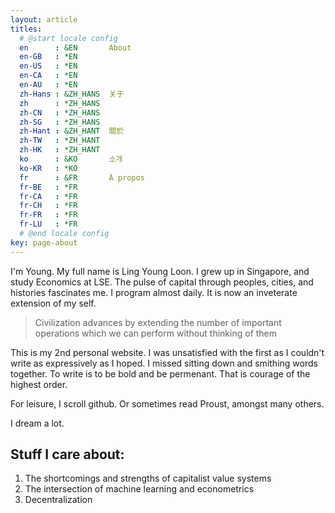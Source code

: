 ```yaml
---
layout: article
titles:
  # @start locale config
  en      : &EN       About
  en-GB   : *EN
  en-US   : *EN
  en-CA   : *EN
  en-AU   : *EN
  zh-Hans : &ZH_HANS  关于
  zh      : *ZH_HANS
  zh-CN   : *ZH_HANS
  zh-SG   : *ZH_HANS
  zh-Hant : &ZH_HANT  關於
  zh-TW   : *ZH_HANT
  zh-HK   : *ZH_HANT
  ko      : &KO       소개
  ko-KR   : *KO
  fr      : &FR       À propos
  fr-BE   : *FR
  fr-CA   : *FR
  fr-CH   : *FR
  fr-FR   : *FR
  fr-LU   : *FR
  # @end locale config
key: page-about
---
```



I'm Young. My full name is Ling Young Loon. I grew up in Singapore, and study Economics at LSE. The pulse of capital through peoples, cities, and histories fascinates me. I program almost daily. It is now an inveterate extension of my self.

> Civilization advances by extending the number of important operations which we can perform without thinking of them

This is my 2nd personal website. I was unsatisfied with the first as I couldn't write as expressively as I hoped. I missed sitting down and smithing words together. To write is to be bold and be permenant. That is courage of the highest order.

For leisure, I scroll github. Or sometimes read Proust, amongst many others.

I dream a lot.

## Stuff I care about:
1. The shortcomings and strengths of capitalist value systems
2. The intersection of machine learning and econometrics
3. Decentralization
